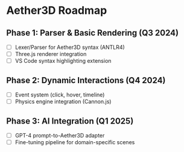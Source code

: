 # Aether3D Roadmap

## Phase 1: Parser & Basic Rendering (Q3 2024)
- [ ] Lexer/Parser for Aether3D syntax (ANTLR4)
- [ ] Three.js renderer integration
- [ ] VS Code syntax highlighting extension

## Phase 2: Dynamic Interactions (Q4 2024)
- [ ] Event system (click, hover, timeline)
- [ ] Physics engine integration (Cannon.js)

## Phase 3: AI Integration (Q1 2025)
- [ ] GPT-4 prompt-to-Aether3D adapter
- [ ] Fine-tuning pipeline for domain-specific scenes
